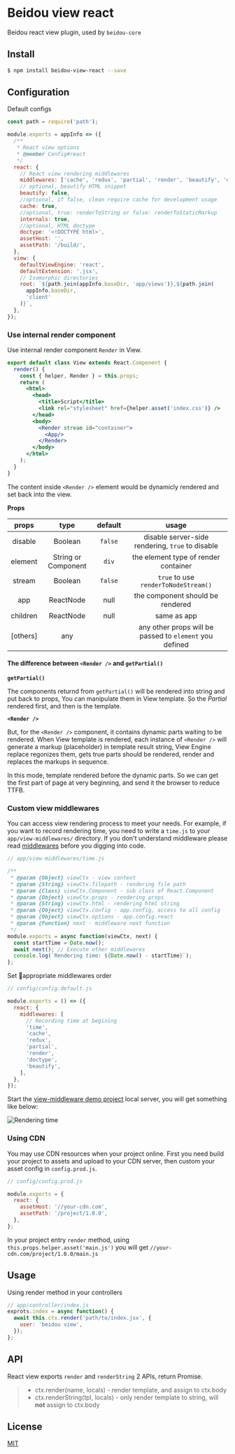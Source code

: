 # Beidou view react

Beidou react view plugin, used by `beidou-core`

## Install

```bash
$ npm install beidou-view-react --save
```

## Configuration

Default configs

```js
const path = require('path');

module.exports = appInfo => ({
  /**
   * React view options
   * @member Config#react
   */
  react: {
    // React view rendering middlewares
    middlewares: ['cache', 'redux', 'partial', 'render', 'beautify', 'doctype'],
    // optional, beautify HTML snippet
    beautify: false,
    //optional, if false, clean require cache for development usage
    cache: true,
    //optional, true: renderToString or false: renderToStaticMarkup
    internals: true,
    //optional, HTML doctype
    doctype: '<!DOCTYPE html>',
    assetHost: '',
    assetPath: '/build/',
  },
  view: {
    defaultViewEngine: 'react',
    defaultExtension: '.jsx',
    // Isomorphic directories
    root: `${path.join(appInfo.baseDir, 'app/views')},${path.join(
      appInfo.baseDir,
      'client'
    )}`,
  },
});
```

### Use **internal render component**

Use internal render component `Render` in View.

```jsx
export default class View extends React.Component {
  render() {
    const { helper, Render } = this.props;
    return (
      <html>
        <head>
          <title>Script</title>
          <link rel="stylesheet" href={helper.asset('index.css')} />
        </head>
        <body>
          <Render stream id="container">
            <App/>
          </Render>
        </body>
      </html>
    );
  }
}
```

The content inside `<Render />` element would be dynamicly rendered and set back into the view.

**Props**


| props | type | default | usage |
|:--:|:--:|:--:|:--:|
| disable|Boolean |`false` | disable server-side rendering, `true` to disable|
| element | String or Component | `div` | the element type of render container
| stream|Boolean |`false`| `true` to use `renderToNodeStream()`|
| app | ReactNode | null | the component should be rendered |
| children | ReactNode | null | same as app |
| [others] | any |  | any other props will be passed to `element` you defined |

#### The difference between `<Render />` and `getPartial()`

**`getPartial()`**

The components returnd from `getPartial()` will be rendered into string and put back to props,
You can manipulate them in View template. So the *Partial* rendered first, and then is the template.

**`<Render />`**

But, for the `<Render />` component, it contains dynamic parts waiting to be rendered. When View template is rendered, each instance of `<Render />` will generate a markup (placeholder) in template result string, View Engine replace regonizes them, gets true parts should be rendered,  render and replaces the markups in sequence.

In this mode, template rendered before the dynamic parts. So we can get the first part of page at very beginning, and send it the browser to reduce TTFB.

### Custom view middlewares

You can access view rendering process to meet your needs. For example, if you want to record rendering time, you need to write a `time.js` to your `app/view-middlewares/` directory. If you don't understand middleware please read [middlewares](https://eggjs.org/en/intro/egg-and-koa.html) before you digging into code.

```js
// app/view-middlewares/time.js

/**
 * @param {Object} viewCtx - view context
 * @param {String} viewCtx.filepath - rendering file path
 * @param {Class} viewCtx.Component - sub class of React.Component
 * @param {Object} viewCtx.props - rendering props
 * @param {String} viewCtx.html - rendering html string
 * @param {Object} viewCtx.config - app.config, access to all config
 * @param {Object} viewCtx.options - app.config.react
 * @param {Function} next - middleware next function
 */
module.exports = async function(viewCtx, next) {
  const startTime = Date.now();
  await next(); // Execute other middlewares
  console.log(`Rendering time: ${Date.now() - startTime}`);
};
```

Set appropriate middlewares order

```js
// config/config.default.js

module.exports = () => ({
  react: {
    middlewares: [
      // Recording time at begining
      'time',
      'cache',
      'redux',
      'partial',
      'render',
      'doctype',
      'beautify',
    ],
  },
});
```

Start the [view-middleware demo project](../../examples/view-middleware/README.md) local server, you will get something like below:

![Rendering time](./screenshot.png)

### Using CDN

You may use CDN resources when your project online. First you need build your project to assets and upload to your CDN server, then custom your asset config in `config.prod.js`.

```js
// config/config.prod.js

module.exports = {
  react: {
    assetHost: '//your-cdn.com',
    assetPath: '/project/1.0.0',
  },
};
```

In your project entry `render` method, using `this.props.helper.asset('main.js')` you will get `//your-cdn.com/project/1.0.0/main.js`

## Usage

Using render method in your controllers

```js
// app/controller/index.js
exprots.index = async function() {
  await this.ctx.render('path/to/index.jsx', {
    user: 'beidou view',
  });
};
```

## API

React view exports `render` and `renderString` 2 APIs, return Promise.

> - ctx.render(name, locals) - render template, and assign to ctx.body
> - ctx.renderString(tpl, locals) - only render template to string, will **not** assign to ctx.body

## License

[MIT](LICENSE)
